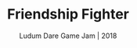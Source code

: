 ---
layout: _project
tags:
  - project
  - gameDev

title: Friendship Fighter
subtitle: Ludum Dare Game Jam | 2018
endDate: 2018
img:
  src: /images/projects/friendship-fighter.jpg
  alt: Screenshot from a game. Two fighters stand opposite each other in a fighting-game style. There is a visual novel-style text overlay underneath.
  width: 800
  height: 439
viewUrl: https://ldjam.com/events/ludum-dare/41/friendship-fighter
---